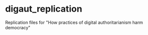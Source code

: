 # digaut_replication
Replication files for "How practices of digital authoritarianism harm democracy"
